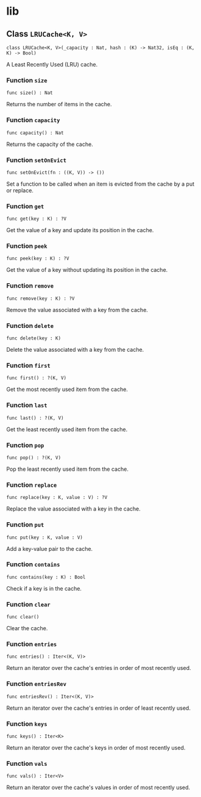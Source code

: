# lib

## Class `LRUCache<K, V>`

``` motoko no-repl
class LRUCache<K, V>(_capacity : Nat, hash : (K) -> Nat32, isEq : (K, K) -> Bool)
```

A Least Recently Used (LRU) cache.

### Function `size`
``` motoko no-repl
func size() : Nat
```

Returns the number of items in the cache.


### Function `capacity`
``` motoko no-repl
func capacity() : Nat
```

Returns the capacity of the cache.


### Function `setOnEvict`
``` motoko no-repl
func setOnEvict(fn : ((K, V)) -> ())
```

Set a function to be called when an item is evicted from the cache by a put or replace.


### Function `get`
``` motoko no-repl
func get(key : K) : ?V
```

Get the value of a key and update its position in the cache.


### Function `peek`
``` motoko no-repl
func peek(key : K) : ?V
```

Get the value of a key without updating its position in the cache.


### Function `remove`
``` motoko no-repl
func remove(key : K) : ?V
```

Remove the value associated with a key from the cache.


### Function `delete`
``` motoko no-repl
func delete(key : K)
```

Delete the value associated with a key from the cache.


### Function `first`
``` motoko no-repl
func first() : ?(K, V)
```

Get the most recently used item from the cache.


### Function `last`
``` motoko no-repl
func last() : ?(K, V)
```

Get the least recently used item from the cache.


### Function `pop`
``` motoko no-repl
func pop() : ?(K, V)
```

Pop the least recently used item from the cache.


### Function `replace`
``` motoko no-repl
func replace(key : K, value : V) : ?V
```

Replace the value associated with a key in the cache.


### Function `put`
``` motoko no-repl
func put(key : K, value : V)
```

Add a key-value pair to the cache.


### Function `contains`
``` motoko no-repl
func contains(key : K) : Bool
```

Check if a key is in the cache.


### Function `clear`
``` motoko no-repl
func clear()
```

Clear the cache.


### Function `entries`
``` motoko no-repl
func entries() : Iter<(K, V)>
```

Return an iterator over the cache's entries in order of most recently used.


### Function `entriesRev`
``` motoko no-repl
func entriesRev() : Iter<(K, V)>
```

Return an iterator over the cache's entries in order of least recently used.


### Function `keys`
``` motoko no-repl
func keys() : Iter<K>
```

Return an iterator over the cache's keys in order of most recently used.


### Function `vals`
``` motoko no-repl
func vals() : Iter<V>
```

Return an iterator over the cache's values in order of most recently used.
